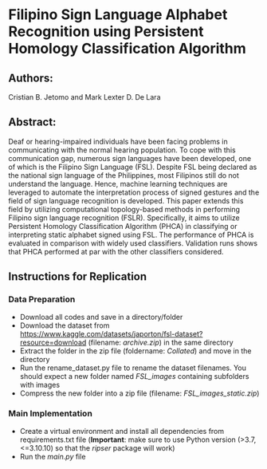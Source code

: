 # **Filipino Sign Language Alphabet Recognition using Persistent Homology Classification Algorithm**

## **Authors:**

Cristian B. Jetomo and Mark Lexter D. De Lara

## **Abstract:**
Deaf or hearing-impaired individuals have been facing problems in communicating with the normal hearing population. To cope with this communication gap, numerous sign languages have been developed, one of which is the Filipino Sign Language (FSL). Despite FSL being declared as the national sign language of the Philippines, most Filipinos still do not understand the language. Hence, machine learning techniques are leveraged to automate the interpretation process of signed gestures and the field of sign language recognition is developed. This paper extends this field by utilizing computational topology-based methods in performing Filipino sign language recognition (FSLR). Specifically, it aims to utilize Persistent Homology Classification Algorithm (PHCA) in classifying or interpreting static alphabet signed using FSL. The performance of PHCA is evaluated in comparison with widely used classifiers. Validation runs shows that PHCA performed at par with the other classifiers considered.

## Instructions for Replication

### Data Preparation
- Download all codes and save in a directory/folder
- Download the dataset from https://www.kaggle.com/datasets/japorton/fsl-dataset?resource=download (filename: _archive.zip_) in the same directory
- Extract the folder in the zip file (foldername: _Collated_) and move in the directory
- Run the rename_dataset.py file to rename the dataset filenames. You should expect a new folder named _FSL_images_ containing subfolders with images
- Compress the new folder into a zip file (filename: _FSL_images_static.zip_)

### Main Implementation
- Create a virtual environment and install all dependencies from requirements.txt file (**Important**: make sure to use Python version (>3.7, <=3.10.10) so that the _ripser_ package will work)
- Run the _main.py_ file
